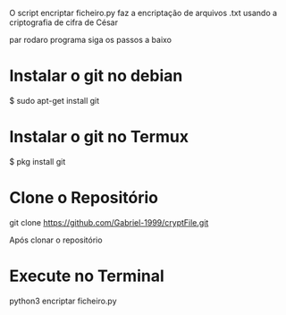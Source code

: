 ﻿O script encriptar ficheiro.py faz a encriptação de arquivos .txt usando a criptografia de cifra de César 

par rodaro programa siga os passos a baixo

# Instalar o git no debian

$ sudo apt-get install git

# Instalar o git no Termux

$ pkg install git

# Clone o Repositório 

git clone  https://github.com/Gabriel-1999/cryptFile.git

Após clonar o repositório 

# Execute no Terminal 

python3 encriptar ficheiro.py
